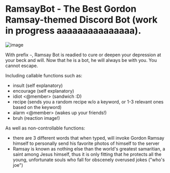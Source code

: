 # RamsayBot - The Best Gordon Ramsay-themed Discord Bot (work in progress aaaaaaaaaaaaaaa).
![image](https://user-images.githubusercontent.com/71155602/116795399-9b307480-aaa2-11eb-9adb-abcb222ee261.png)

With prefix `~`, Ramsay Bot is readied to cure or deepen your depression at your beck and will. Now that he is a bot, he will always be with you. You cannot escape. 

Including callable functions such as: 
- insult (self explanatory) 
- encourage (self explanatory)
- idiot <@member> (sandwich :D)
- recipe <optional-keyword> (sends you a random recipe w/o a keyword, or 1-3 relevant ones based on the keyword)
- alarm <@member> (wakes up your friends!)
- bruh (reaction image!)
  
As well as non-controllable functions:
  - there are 3 different words that when typed, will invoke Gordon Ramsay himself to personally send his favorite photos of himself to the server
  - Ramsay is known as nothing else than the world's greatest samaritian, a saint among Jesus himself, thus it is only fitting that he protects all the young, unfortunate souls who fall for obscenely overused jokes ("who's joe") 
